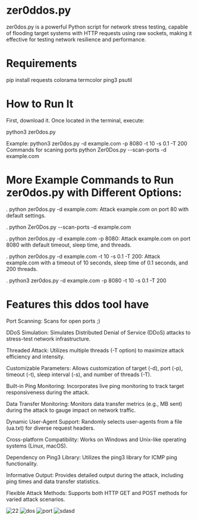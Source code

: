 # zer0ddos.py
zer0dos.py is a powerful Python script for network stress testing, capable of flooding target systems with HTTP requests using raw sockets, making it effective for testing network resilience and performance.

# Requirements

pip install requests colorama termcolor ping3 psutil

# How to Run It
First, download it. Once located in the terminal, execute:

python3 zer0dos.py        

Example: python3 zer0dos.py -d example.com -p 8080 -t 10 -s 0.1 -T 200
Commands for scaning ports 
python Zer0Dos.py --scan-ports -d example.com
# More Example Commands to Run zer0dos.py with Different Options:
. python zer0dos.py -d example.com: Attack example.com on port 80 with default settings.

. python Zer0Dos.py --scan-ports -d example.com

. python zer0dos.py -d example.com -p 8080: Attack example.com on port 8080 with default timeout, sleep time, and threads.

. python zer0dos.py -d example.com -t 10 -s 0.1 -T 200: Attack example.com with a timeout of 10 seconds, sleep time of 0.1 seconds, and 200 threads.

. python3 zer0dos.py -d example.com -p 8080 -t 10 -s 0.1 -T 200



# Features this ddos tool have
 
 Port Scanning: Scans for open ports ;)

 DDoS Simulation: Simulates Distributed Denial of Service (DDoS) attacks to stress-test network infrastructure.

 Threaded Attack: Utilizes multiple threads (-T option) to maximize attack efficiency and intensity.

 Customizable Parameters: Allows customization of target (-d), port (-p), timeout (-t), sleep interval (-s), and number of threads (-T).

 Built-in Ping Monitoring: Incorporates live ping monitoring to track target responsiveness during the attack.

 Data Transfer Monitoring: Monitors data transfer metrics (e.g., MB sent) during the attack to gauge impact on network traffic.

 Dynamic User-Agent Support: Randomly selects user-agents from a file (ua.txt) for diverse request headers.

 Cross-platform Compatibility: Works on Windows and Unix-like operating systems (Linux, macOS).

 Dependency on Ping3 Library: Utilizes the ping3 library for ICMP ping functionality.

 Informative Output: Provides detailed output during the attack, including ping times and data transfer statistics.

 Flexible Attack Methods: Supports both HTTP GET and POST methods for varied attack scenarios.


![22](https://github.com/user-attachments/assets/ab5a063f-a227-474b-9b6b-05e544d88ffa)
![dos](https://github.com/user-attachments/assets/c17bf7c2-45ab-44bf-8ffa-d8ccd881c523)
![port](https://github.com/user-attachments/assets/79c8ac3c-bf3c-4b70-9bfa-8440c228bd06)
![sdasd](https://github.com/user-attachments/assets/d6851f71-3ea8-4c65-8aaa-9bdda8889c93)

